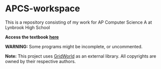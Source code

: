 # APCS-workspace

This is a repository consisting of my work for AP Computer Science A at Lynbrook High School

**Access the textbook [here](https://github.com/ParadoxFlame/APCompSci_p6/blob/master/Java%20Methods.pdf)**

**WARNING:** Some programs might be incomplete, or uncommented.


**Note:**
This project uses [GridWorld](https://apcentral.collegeboard.org/pdf/gridworld-ap-compscience.pdf?course=ap-computer-science-a) as an external library. All copyrights are owned by their respective authors.

